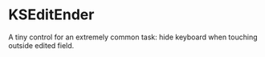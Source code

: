 # KSEditEnder

A tiny control for an extremely common task: hide keyboard when touching outside edited field.
